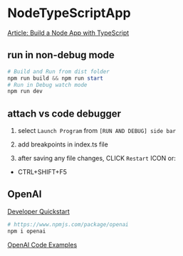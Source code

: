# NodeTypeScriptApp

[Article: Build a Node App with TypeScript](https://www.totaltypescript.com/typescript-and-node)

## run in non-debug mode

```powershell
# Build and Run from dist folder
npm run build && npm run start
# Run in Debug watch mode
npm run dev
```

## attach vs code debugger

1. select `Launch Program` from `[RUN AND DEBUG] side bar`

2. add breakpoints in index.ts file

3. after saving any file changes, CLICK `Restart` ICON or:

- CTRL+SHIFT+F5

## OpenAI

[Developer Quickstart](https://platform.openai.com/docs/quickstart?context=node)

```powershell
# https://www.npmjs.com/package/openai
npm i openai
```

[OpenAI Code Examples](https://github.com/openai/openai-node/blob/master/README.md)
